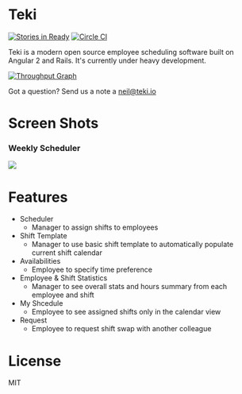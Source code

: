 # Teki
[![Stories in Ready](https://badge.waffle.io/teki-io/teki.png?label=ready&title=Ready)](https://waffle.io/teki-io/teki)
[![Circle CI](https://circleci.com/gh/teki-io/teki.svg?style=svg)](https://circleci.com/gh/teki-io/teki)

Teki is a modern open source employee scheduling software built on Angular 2 and Rails. It's currently under heavy development.

[![Throughput Graph](https://graphs.waffle.io/teki-io/teki/throughput.svg)](https://waffle.io/teki-io/teki/metrics/throughput)

Got a question? Send us a note a [neil@teki.io](neil@teki.io)



# Screen Shots

### Weekly Scheduler

![](https://cloud.githubusercontent.com/assets/746239/15346474/71f7857c-1c86-11e6-8a02-5f93dbe0b879.png)

# Features

- Scheduler
	- Manager to assign shifts to employees
- Shift Template
	- Manager to use basic shift template to automatically populate current shift calendar
- Availabilities
	- Employee to specify time preference
- Employee & Shift Statistics
	- Manager to see overall stats and hours summary from each employee and shift
- My Shcedule
	- Employee to see assigned shifts only in the calendar view
- Request
	- Employee to request shift swap with another colleague

# License

MIT

